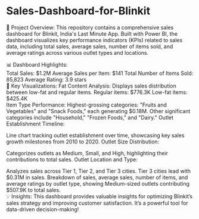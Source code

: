 # Sales-Dashboard-for-Blinkit

🚀 Project Overview: This repository contains a comprehensive sales dashboard for Blinkit, India's Last Minute App. Built with Power BI, the dashboard visualizes key performance indicators (KPIs) related to sales data, including total sales, average sales, number of items sold, and average ratings across various outlet types and locations.

📊 Dashboard Highlights:
<br>
Total Sales: $1.2M
Average Sales per Item: $141
Total Number of Items Sold: 85,823
Average Rating: 3.9 stars
<br>
🔑 Key Visualizations:
Fat Content Analysis:
Displays sales distribution between low-fat and regular items.
Regular items: $776.3K
Low-fat items: $425.4K
<br>
Item Type Performance:
Highest-grossing categories: "Fruits and Vegetables" and "Snack Foods," each generating $0.18M.
Other significant categories include "Household," "Frozen Foods," and "Dairy."
Outlet Establishment Timeline:

Line chart tracking outlet establishment over time, showcasing key sales growth milestones from 2010 to 2020.
Outlet Size Distribution:

Categorizes outlets as Medium, Small, and High, highlighting their contributions to total sales.
Outlet Location and Type:

Analyzes sales across Tier 1, Tier 2, and Tier 3 cities.
Tier 3 cities lead with $0.31M in sales.
Breakdown of sales, average sales, number of items, and average ratings by outlet type, showing Medium-sized outlets contributing $507.9K to total sales.
<br>
💡 Insights:
This dashboard provides valuable insights for optimizing Blinkit’s sales strategy and improving customer satisfaction. It’s a powerful tool for data-driven decision-making!
